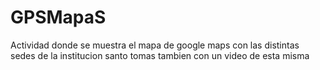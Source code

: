 # GPSMapaS
Actividad donde se muestra el mapa de google maps con las distintas sedes de la institucion santo tomas tambien con un video de esta misma

